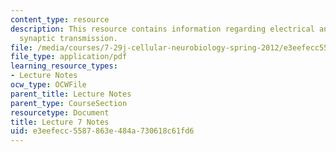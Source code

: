 ```yaml
---
content_type: resource
description: This resource contains information regarding electrical and chemical
  synaptic transmission.
file: /media/courses/7-29j-cellular-neurobiology-spring-2012/e3eefecc5587863e484a730618c61fd6_MIT7_29JS12_lecture7.pdf
file_type: application/pdf
learning_resource_types:
- Lecture Notes
ocw_type: OCWFile
parent_title: Lecture Notes
parent_type: CourseSection
resourcetype: Document
title: Lecture 7 Notes
uid: e3eefecc-5587-863e-484a-730618c61fd6
---
```

